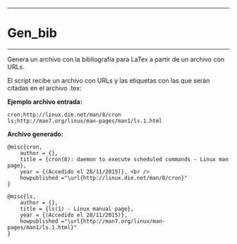 ________
# Gen_bib
________
Genera un archivo con la bibliografía para LaTex a partir de un archivo con URLs.

El script recibe un archivo con URLs y las etiquetas con las que serán citadas en el archivo .tex:

**Ejemplo archivo entrada:** 
```
cron;http://linux.die.net/man/8/cron
ls;http://man7.org/linux/man-pages/man1/ls.1.html
```
**Archivo generado:**
```
@misc{cron,
	author = {},
	title = {cron(8): daemon to execute scheduled commands - Linux man page},
	year = {(Accedido el 28/11/2015)}, <br />
	howpublished ="\url{http://linux.die.net/man/8/cron}"
} 

@misc{ls,
	author = {},
	title = {ls(1) - Linux manual page},
	year = {(Accedido el 28/11/2015)}, 
	howpublished ="\url{http://man7.org/linux/man-pages/man1/ls.1.html}"
} 
```
